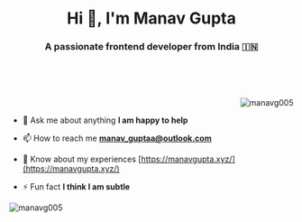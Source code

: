 <!---
- 👋 Hi, I’m Manav Gupta
- 👀 I’m interested in Frontend.
- 🌱 I’m currently learning Web Development
- 📫 You can reach me through Linkedin and twitter


manavg005/manavg005 is a ✨ special ✨ repository because its `README.md` (this file) appears on your GitHub profile.
You can click the Preview link to take a look at your changes.
--->

<h1 align="center">Hi 👋, I'm Manav Gupta</h1>
<h3 align="center">A passionate frontend developer from India 🇮🇳</h3>
<br />
<br />
<br />

<p>&nbsp;<img align="right" src="https://github-readme-stats.vercel.app/api?username=manavg005&show_icons=true&locale=en" alt="manavg005" /></p>


- 💬 Ask me about anything **I am happy to help**

- 📫 How to reach me **manav_guptaa@outlook.com**

- 📄 Know about my experiences [https://manavgupta.xyz/](https://manavgupta.xyz/)

- ⚡ Fun fact **I think I am subtle**

<p align="left"> <img src="https://komarev.com/ghpvc/?username=manavg005&label=Profile%20views&color=0e75b6&style=flat" alt="manavg005" /> </p>







